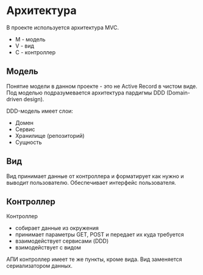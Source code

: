 Архитектура
========

В проекте используется архитектура MVC.
 
* M - модель
* V - вид
* C - контроллер

## Модель

Понятие модели в данном проекте - это не Active Record в чистом виде.
Под моделью подразумевается архитектура пардигмы DDD (Domain-driven design).

DDD-модель имеет слои:

* Домен
* Сервис
* Хранилище (репозиторий)
* Сущность

## Вид

Вид принимает данные от контроллера и форматирует как нужно и выводит пользователю.
Обеспечивает интерфейс пользователя.

## Контроллер

Контроллер 

* собирает данные из окружения
* принимает параметры GET, POST и передает их куда требуется
* взаимодействует сервисами (DDD)
* взимодействует с видом

АПИ контроллер имеет те же пункты, кроме вида. 
Вид заменяется сериализатором данных.
